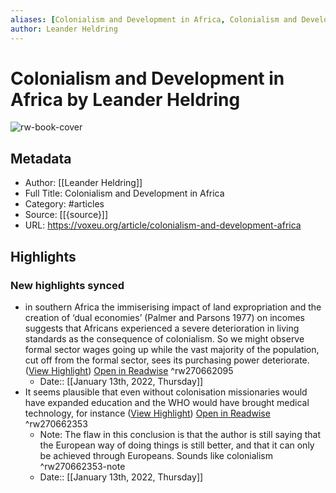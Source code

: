 ```yaml
---
aliases: [Colonialism and Development in Africa, Colonialism and Development in Africa]
author: Leander Heldring
---
```

# Colonialism and Development in Africa by Leander Heldring

![rw-book-cover](https://readwise-assets.s3.amazonaws.com/static/images/article1.be68295a7e40.png)

## Metadata
- Author: [[Leander Heldring]]
- Full Title: Colonialism and Development in Africa
- Category: #articles
- Source: [[{source}]]
- URL: https://voxeu.org/article/colonialism-and-development-africa

## Highlights
### New highlights synced
- in southern Africa the immiserising impact of land expropriation and the creation of ‘dual economies’ (Palmer and Parsons 1977) on incomes suggests that Africans experienced a severe deterioration in living standards as the consequence of colonialism. So we might observe formal sector wages going up while the vast majority of the population, cut off from the formal sector, sees its purchasing power deteriorate. ([View Highlight](https://read.readwise.io/read/01fsap4n9scd1zypgae6wmq27q)) [Open in Readwise](https://readwise.io/open/270662095) ^rw270662095
    - Date:: [[January 13th, 2022, Thursday]]
- It seems plausible that even without colonisation missionaries would have expanded education and the WHO would have brought medical technology, for instance ([View Highlight](https://read.readwise.io/read/01fsap7jew6wvjv04h4pyyc4g6)) [Open in Readwise](https://readwise.io/open/270662353) ^rw270662353
    - Note: The flaw in this conclusion is that the author is still saying that the European way of doing things is still better, and that it can only be achieved through Europeans. Sounds like colonialism ^rw270662353-note
    - Date:: [[January 13th, 2022, Thursday]]
